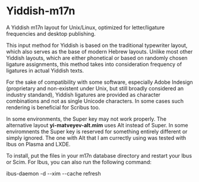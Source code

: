 # Yiddish-m17n
A Yiddish m17n layout for Unix/Linux, optimized for letter/ligature frequencies and desktop publishing.

This input method for Yiddish is based on the traditional typewriter layout, which also serves as the base of modern Hebrew layouts. Unlike most other Yiddish layouts, which are either phonetical or based on randomly chosen ligature assignments, this method takes into consideration frequency of ligatures in actual Yiddish texts. 

For the sake of compatibility with some software, especially Adobe Indesign (proprietary and non-existent under Unix, but still broadly considered an industry standand), Yiddish ligatures are provided as character combinations and not as single Unicode characters. In some cases such rendering is beneficial for Scribus too.

In some environments, the Super key may not work properly. The alternative layout **yi-matveyev-alt.mim** uses Alt instead of Super. In some enviromnents the Super key is reserved for something entirely different or simply ignored. The one with Alt that I am currectly using was tested with Ibus on Plasma and LXDE.

To install, put the files in your m17n database directory and restart your Ibus or Scim. For Ibus, you can also run the following command:

ibus-daemon -d --xim --cache refresh


